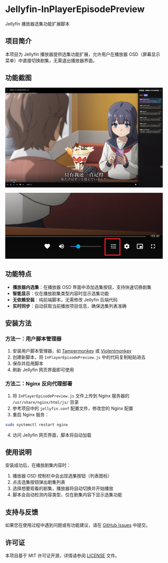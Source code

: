 # Jellyfin-InPlayerEpisodePreview

Jellyfin 播放器选集功能扩展脚本

## 项目简介

本项目为 Jellyfin 播放器提供选集功能扩展，允许用户在播放器 OSD（屏幕显示菜单）中直接切换剧集，无需退出播放器界面。

## 功能截图

![功能演示 1](img/1.png)

![功能演示 2](img/2.png)

## 功能特点

- **播放器内选集**：在播放器 OSD 界面中添加选集按钮，支持快速切换剧集
- **智能显示**：仅在播放剧集类型内容时显示选集功能
- **无依赖安装**：纯前端脚本，无需修改 Jellyfin 后端代码
- **实时同步**：自动获取当前播放项目信息，确保选集列表准确

## 安装方法

### 方法一：用户脚本管理器

1. 安装用户脚本管理器，如 [Tampermonkey](https://www.tampermonkey.net/) 或 [Violentmonkey](https://violentmonkey.github.io/)
2. 创建新脚本，将 `InPlayerEpisodePreview.js` 中的代码复制粘贴进去
3. 保存并启用脚本
4. 刷新 Jellyfin 网页界面即可使用

### 方法二：Nginx 反向代理部署

1. 将 `InPlayerEpisodePreview.js` 文件上传到 Nginx 服务器的 `/usr/share/nginx/html/js/` 目录
2. 参考项目中的 `jellyfin.conf` 配置文件，修改您的 Nginx 配置
3. 重启 Nginx 服务：

```bash
sudo systemctl restart nginx
```

4. 访问 Jellyfin 网页界面，脚本将自动加载


## 使用说明

安装成功后，在播放剧集内容时：

1. 播放器 OSD 控制栏中会出现选集按钮（列表图标）
2. 点击选集按钮弹出剧集列表
3. 选择想要观看的剧集，播放器将自动切换并开始播放
4. 脚本会自动检测内容类型，仅在剧集内容下显示选集功能

## 支持与反馈

如果您在使用过程中遇到问题或有功能建议，请在 [GitHub Issues](https://github.com/guiyuanyuanbao/Jellyfin-InPlayerEpisodePreview/issues) 中提交。

## 许可证

本项目基于 MIT 许可证开源，详情请参阅 [LICENSE](LICENSE) 文件。
